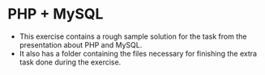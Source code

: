 # PHP + MySQL
* This exercise contains a rough sample solution for the task from the presentation about PHP and MySQL.
* It also has a folder containing the files necessary for finishing the extra task done during the exercise.